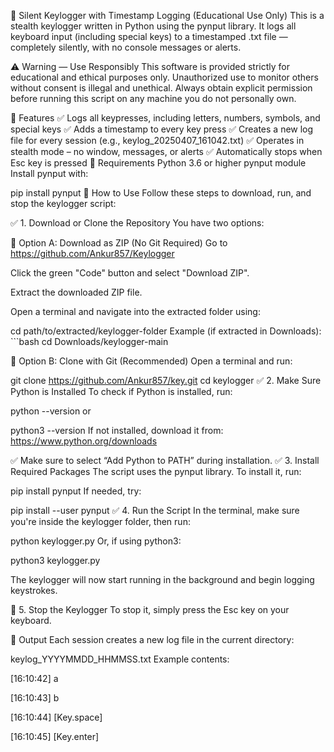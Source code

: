 🔐 Silent Keylogger with Timestamp Logging (Educational Use Only)
This is a stealth keylogger written in Python using the pynput library. It logs all keyboard input (including special keys) to a timestamped .txt file — completely silently, with no console messages or alerts.

⚠️ Warning — Use Responsibly
This software is provided strictly for educational and ethical purposes only.
Unauthorized use to monitor others without consent is illegal and unethical.
Always obtain explicit permission before running this script on any machine you do not personally own.

🧩 Features
✅ Logs all keypresses, including letters, numbers, symbols, and special keys
✅ Adds a timestamp to every key press
✅ Creates a new log file for every session (e.g., keylog_20250407_161042.txt)
✅ Operates in stealth mode – no window, messages, or alerts
✅ Automatically stops when Esc key is pressed
🔧 Requirements
Python 3.6 or higher
pynput module
Install pynput with:

pip install pynput
🚀 How to Use
Follow these steps to download, run, and stop the keylogger script:

✅ 1. Download or Clone the Repository
You have two options:

🔹 Option A: Download as ZIP (No Git Required)
Go to https://github.com/Ankur857/Keylogger

Click the green "Code" button and select "Download ZIP".

Extract the downloaded ZIP file.

Open a terminal and navigate into the extracted folder using:

cd path/to/extracted/keylogger-folder
Example (if extracted in Downloads): ```bash cd Downloads/keylogger-main

🔹 Option B: Clone with Git (Recommended) Open a terminal and run:

git clone https://github.com/Ankur857/key.git
cd keylogger
✅ 2. Make Sure Python is Installed To check if Python is installed, run:

python --version
or

python3 --version
If not installed, download it from: https://www.python.org/downloads

✅ Make sure to select “Add Python to PATH” during installation.
✅ 3. Install Required Packages The script uses the pynput library. To install it, run:

pip install pynput
If needed, try:

pip install --user pynput
✅ 4. Run the Script In the terminal, make sure you're inside the keylogger folder, then run:

python keylogger.py
Or, if using python3:

python3 keylogger.py

The keylogger will now start running in the background and begin logging keystrokes.

🛑 5. Stop the Keylogger To stop it, simply press the Esc key on your keyboard.

📁 Output
Each session creates a new log file in the current directory:

keylog_YYYYMMDD_HHMMSS.txt
Example contents:

[16:10:42] a

[16:10:43] b

[16:10:44] [Key.space]

[16:10:45] [Key.enter]
